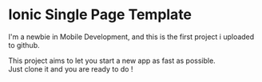 # Ionic Single Page Template

I'm a newbie in Mobile Development, and this is the first project i uploaded to github.

This project aims to let you start a new app as fast as possible. <Br>
Just clone it and you are ready to do ! 
